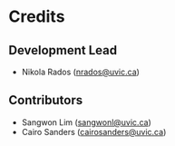 # Credits

## Development Lead
* Nikola Rados (nrados@uvic.ca)

## Contributors
* Sangwon Lim (sangwonl@uvic.ca)
* Cairo Sanders (cairosanders@uvic.ca)
